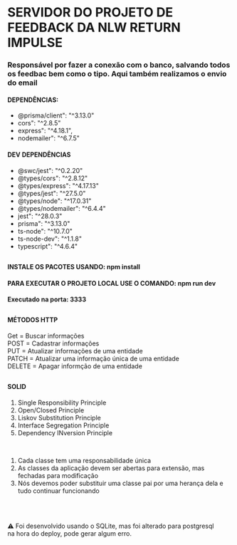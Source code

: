 # SERVIDOR DO PROJETO DE FEEDBACK DA NLW RETURN IMPULSE

### Responsável por fazer a conexão com o banco, salvando todos os feedbac bem como o tipo. Aqui também realizamos o envio do email

#### DEPENDÊNCIAS:

- @prisma/client": "^3.13.0"
- cors": "^2.8.5"
- express": "^4.18.1",
- nodemailer": "^6.7.5"
#### DEV DEPENDÊNCIAS

- @swc/jest": "^0.2.20"
- @types/cors": "^2.8.12"
- @types/express": "^4.17.13"
- @types/jest": "^27.5.0"
- @types/node": "^17.0.31"
- @types/nodemailer": "^6.4.4"
- jest": "^28.0.3"
- prisma": "^3.13.0"
- ts-node": "^10.7.0"
- ts-node-dev": "^1.1.8"
- typescript": "^4.6.4"
##

#### INSTALE OS PACOTES USANDO: npm install
#### PARA EXECUTAR O PROJETO LOCAL USE O COMANDO: npm run dev
#### Executado na porta: 3333

##
#### MÉTODOS HTTP

Get = Buscar informações <br>
POST = Cadastrar informações <br>
PUT = Atualizar informações de uma entidade <br>
PATCH = Atualizar uma informação única de uma entidade <br>
DELETE = Apagar informção de uma entidade <br>

##

#### SOLID
 
1. Single Responsibility Principle
2. Open/Closed Principle
3. Liskov Substitution Principle
4. Interface Segregation Principle
5. Dependency INversion Principle

<br>

1. Cada classe tem uma responsabilidade única
2. As classes da aplicação devem ser abertas para extensão, mas fechadas para modificação
3. Nós devemos poder substituir uma classe pai por uma herança dela e tudo continuar funcionando

<br><br>

:warning: Foi desenvolvido usando o SQLite, mas foi alterado para postgresql <br>
na hora do deploy, pode gerar algum erro.
